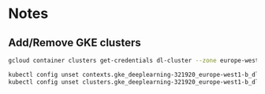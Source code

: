 # Notes

## Add/Remove GKE clusters

```bash
gcloud container clusters get-credentials dl-cluster --zone europe-west1-b
```

```bash
kubectl config unset contexts.gke_deeplearning-321920_europe-west1-b_dl-cluster
kubectl config unset clusters.gke_deeplearning-321920_europe-west1-b_dl-cluster
```
